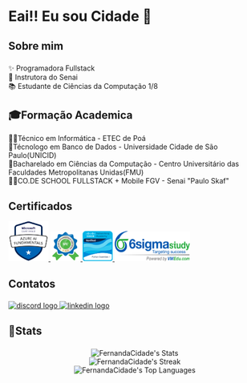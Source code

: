 <h1 align="left">Eai!! Eu sou Cidade 🦾</h1>

###
<h2 align="left">Sobre mim</h2>

###

<p align="left">✨ Programadora Fullstack <br>
  🎯 Instrutora do Senai <br>
  📚 Estudante de Ciências da Computação 1/8</p>

###
<h2>🎓Formação Academica</h2>

👨‍💻Técnico em Informática - ETEC de Poá<br>
🎲Técnologo em Banco de Dados - Universidade Cidade de São Paulo(UNICID)<br>
📖Bacharelado em Ciências da Computação - Centro Universitário das Faculdades Metropolitanas Unidas(FMU) <br>
🧑‍🎓CO.DE SCHOOL FULLSTACK + Mobile FGV - Senai "Paulo Skaf" <br>
###
<h2 align="left">Certificados</h2>

<div align="left">
  <a href="" target="_blank">
    <img src="https://github.com/FernandaCidade/certificado/blob/main/azure-ai-fundamentals-600x600.png" width="80" height="80" alt="certificado"  />
  </a>
   <a href="" target="_blank">
    <img src="https://github.com/FernandaCidade/certificado/blob/main/scrum.png" width="60" height="60" alt="certificado"  />
  </a>
 <a href="" target="_blank">
    <img src="https://github.com/FernandaCidade/certificado/blob/main/python.png" width="60" height="60" alt="certificado"  />
  </a>
 <a href="" target="_blank">
    <img src="https://github.com/FernandaCidade/certificado/blob/main/logo_topnew.png" width="150" height="60" alt="certificado"  />
  </a>
 </div>

###


<h2 align="left">Contatos</h2>



###

<div align="left">
  <a href="https://discord.com/invite/cidade6946" target="_blank">
    <img src="https://img.shields.io/static/v1?message=Discord&logo=discord&label=&color=7289DA&logoColor=white&labelColor=&style=for-the-badge" height="25" alt="discord logo"  />
  </a>
  <a href="https://www.linkedin.com/in/fernanda-murciano-cidade-681341255/" target="_blank">
    <img src="https://img.shields.io/static/v1?message=LinkedIn&logo=linkedin&label=&color=0077B5&logoColor=white&labelColor=&style=for-the-badge" height="25" alt="linkedin logo"  />
  </a>

</div>

###


<h2 align="left">🚀Stats</h2>



###


<div align="center">

 ![FernandaCidade's Stats](https://github-readme-stats.vercel.app/api?username=FernandaCidade&theme=cobalt&show_icons=true&hide_border=true&count_private=true)<br>
![FernandaCidade's Streak](https://github-readme-streak-stats.herokuapp.com/?user=FernandaCidade&theme=cobalt&hide_border=true)<br>
![FernandaCidade's Top Languages](https://github-readme-stats.vercel.app/api/top-langs/?username=FernandaCidade&theme=cobalt&show_icons=true&hide_border=true&layout=compact)

</div>
